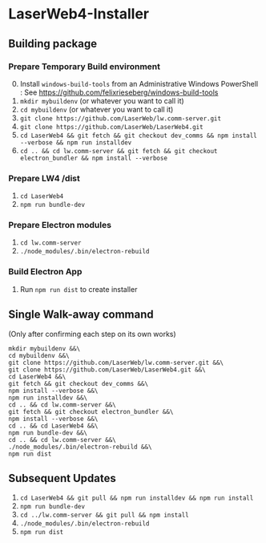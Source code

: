 # LaserWeb4-Installer

## Building package

### Prepare Temporary Build environment
0.  Install `windows-build-tools` from an Administrative Windows PowerShell : See https://github.com/felixrieseberg/windows-build-tools
1.  `mkdir mybuildenv` (or whatever you want to call it)
2.  `cd mybuildenv` (or whatever you want to call it)
3.  `git clone https://github.com/LaserWeb/lw.comm-server.git`
4.  `git clone https://github.com/LaserWeb/LaserWeb4.git`
5.  `cd LaserWeb4 && git fetch && git checkout dev_comms && npm install  --verbose && npm run installdev`
6.  `cd .. && cd lw.comm-server && git fetch && git checkout electron_bundler && npm install --verbose`

### Prepare LW4 /dist
1.  `cd LaserWeb4`
2.  `npm run bundle-dev`

### Prepare Electron modules
1. `cd lw.comm-server`
2. `./node_modules/.bin/electron-rebuild`

### Build Electron App
1.   Run `npm run dist` to create installer


## Single Walk-away command
(Only after confirming each step on its own works)
```
mkdir mybuildenv &&\
cd mybuildenv &&\
git clone https://github.com/LaserWeb/lw.comm-server.git &&\
git clone https://github.com/LaserWeb/LaserWeb4.git &&\
cd LaserWeb4 &&\
git fetch && git checkout dev_comms &&\
npm install --verbose &&\
npm run installdev &&\
cd .. && cd lw.comm-server &&\
git fetch && git checkout electron_bundler &&\
npm install --verbose &&\
cd .. && cd LaserWeb4 &&\
npm run bundle-dev &&\
cd .. && cd lw.comm-server &&\
./node_modules/.bin/electron-rebuild &&\
npm run dist
```

## Subsequent Updates

1.  `cd LaserWeb4 && git pull && npm run installdev && npm run install`
2.  `npm run bundle-dev`
3.  `cd ../lw.comm-server && git pull && npm install`
4. `./node_modules/.bin/electron-rebuild`
5.  `npm run dist`
